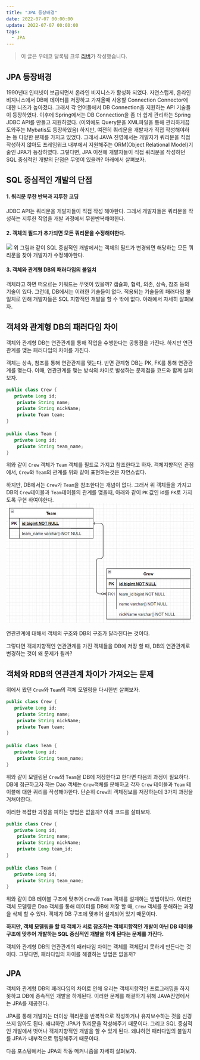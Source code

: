 ```yaml
---
title: "JPA 등장배경"
date: 2022-07-07 00:00:00
update: 2022-07-07 00:00:00
tags:
  - JPA
---
```


> 이 글은 우테코 달록팀 크루 [리버](https://github.com/gudonghee2000)가 작성했습니다.

## JPA 등장배경

1990년대 인터넷이 보급되면서 온라인 비지니스가 활성화 되었다.
자연스럽게, 온라인 비지니스에서 DB에 데이터를 저장하고 가져올때 사용할 Connection Connector에 대한 니즈가 높아졌다.
그래서 각 언어들에서 DB Connection을 지원하는 API 기술들이 등장하였다. 이후에 Spring에서는 DB Connection을 좀 더 쉽게 관리하는 Spring JDBC API를 만들고 지원하였다. (이외에도 Query문을 XML파일을 통해 관리하게끔 도와주는 Mybatis도 등장하였음)
하지만, 여전히 쿼리문을 개발자가 직접 작성해야하는 등 다양한 문제를 가지고 있었다.
그래서 JAVA 진영에서는 개발자가 쿼리문을 직접 작성하지 않아도 프레임워크 내부에서 지원해주는 ORM(Object Relational Model)기술인 JPA가 등장하였다.
그렇다면, JPA 이전에 개발자들이 직접 쿼리문을 작성하던 SQL 중심적인 개발의 단점은 무엇이 있을까?
아래에서 살펴보자.

## SQL 중심적인 개발의 단점

#### 1. 쿼리문 무한 반복과 지루한 코딩

JDBC API는 쿼리문을 개발자들이 직접 작성 해야한다.
그래서 개발자들은 쿼리문을 작성하는 지루한 작업을 개발 과정에서 무한반복해야한다.

#### 2. 객체의 필드가 추가되면 모든 쿼리문을 수정해야한다.

![](https://velog.velcdn.com/images/gudonghee2000/post/488a7899-d55b-4447-aafc-bada8d840192/image.jpg)
위 그림과 같이 SQL 중심적인 개발에서는 객체의 필드가 변경되면 해당하는 모든 쿼리문을 찾아 개발자가 수정해야한다.

#### 3. 객체와 관계형 DB의 패러다임의 불일치

객체라고 하면 떠오르는 키워드는 무엇이 있을까?
캡슐화, 협력, 의존, 상속, 참조 등의 기술이 있다. 그런데, DB에서는 이러한 기술들이 없다.
적용되는 기술들의 패러다임 불일치로 인해 개발자들은 SQL 지향적인 개발을 할 수 밖에 없다.
아래에서 자세히 살펴보자.

## 객체와 관계형 DB의 패러다임 차이

객체와 관계형 DB는 연관관계를 통해 작업을 수행한다는 공통점을 가진다.
하지만 연관관계를 맺는 패러다임의 차이를 가진다.

객체는 상속, 참조를 통해 연관관계를 맺는다.
반면 관계형 DB는 PK, FK를 통해 연관관계를 맺는다.
이때, 연관관계를 맺는 방식의 차이로 발생하는 문제점을 코드와 함께 살펴보자.

```java
public class Crew {
   private Long id;
    private String name;
    private String nickName;
    private Team team;
}

public class Team {
   private Long id;
    private String team_name;
}
```

위와 같이 `Crew` 객체가 `Team` 객체를 필드로 가지고 참조한다고 하자.
객체지향적인 관점에서, `Crew`와 `Team`의 관계를 위와 같이 표현하는것은 자연스럽다.

하지만, DB에서는 `Crew`가 `Team`을 참조한다는 개념이 없다.
그래서 위 객체들을 가지고 DB의 `Crew`테이블과 `Team`테이블의 관계를 맺을때, 아래와 같이 `PK` 값인 id를 `FK`로 가지도록 구현 하여야한다.
![ERD](./erd.png)

연관관계에 대해서 객체의 구조와 DB의 구조가 달라진다는 것이다.

그렇다면 객체지향적인 연관관계를 가진 객체들을 DB에 저장 할 때,
DB의 연관관계로 변경하는 것이 왜 문제가 될까?

## 객체와 RDB의 연관관계 차이가 가져오는 문제

위에서 봤던 `Crew`와 `Team`의 객체 모델링을 다시한번 살펴보자.

```java
public class Crew {
   private Long id;
    private String name;
    private String nickName;
    private Team team;
}

public class Team {
   private Long id;
    private String team_name;
}
```

위와 같이 모델링된 `Crew`와 `Team`을 DB에 저장한다고 한다면 다음의 과정이 필요하다.
DB에 접근하고자 하는 Dao 객체는 `Crew`객체를 분해하고 각자 `Crew` 테이블과 `Team` 테이블에 대한 쿼리를 작성해야한다. 단순히 `Crew`의 객체정보를 저장하는데 3가지 과정을 거쳐야한다.

이러한 복잡한 과정을 피하는 방법은 없을까?
아래 코드를 살펴보자.

```java
public class Crew {
   private Long id;
    private String name;
    private String nickName;
    private Long team_id;
}

public class Team {
   private Long id;
    private String team_name;
}
```

위와 같이 DB 테이블 구조에 맞추어 `Crew`와 `Team` 객체를 설계하는 방법이있다.
이러한 객체 모델링은 Dao 객체를 통해 데이터를 DB에 저장 할 때, `Crew` 객체를 분해하는 과정을 삭제 할 수 있다.
객체가 DB 구조에 맞추어 설계되어 있기 때문이다.

**하지만, 객체 모델링을 할 때 객체가 서로 참조하는 객체지향적인 개발이 아닌
DB 테이블구조에 맞추어 개발하는 SQL 중심적인 개발을 하게 된다는 문제를 가진다.**

객체와 관계형 DB의 연관관계의 패러다임 차이는 객체를 객체답지 못하게 만든다는 것이다.
그렇다면, 패러다임의 차이를 해결하는 방법은 없을까?

## JPA

객체와 관계형 DB의 패러다임의 차이로 인해 우리는 객체지향적인 프로그래밍을 하지못하고 DB에 종속적인 개발을 하게된다.
이러한 문제를 해결하기 위해 JAVA진영에서는 JPA를 제공한다.

JPA를 통해 개발자는 더이상 쿼리문을 반복적으로 작성하거나 유지보수하는 것을 신경쓰지 않아도 된다.
왜냐하면 JPA가 쿼리문을 작성해주기 때문이다.
그리고 SQL 중심적인 개발에서 벗어나 객체지향적인 개발을 할 수 있게 된다.
왜냐하면 패러다임의 불일치를 JPA가 내부적으로 맵핑해주기 때문이다.

다음 포스팅에서는 JPA의 작동 메커니즘을 자세히 살펴보자.
